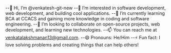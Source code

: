 --👋 Hi, I’m @venkatesh-git-new
--👀 I’m interested in software development, web development, and building cool applications.
--🌱 I’m currently learning BCA at CCACS and gaining more knowledge in coding and software engineering.
--💞️ I’m looking to collaborate on open-source projects, web development, and learning new technologies.
--📫 You can reach me at venkatalakshmanan13@gmail.com.
--😄 Pronouns: He/Him
--⚡ Fun fact: I love solving problems and creating things that can help others!

<!---
venkatesh-git-new/venkatesh-git-new is a ✨ special ✨ repository because its `README.md` (this file) appears on your GitHub profile.
You can click the Preview link to take a look at your changes.
--->
